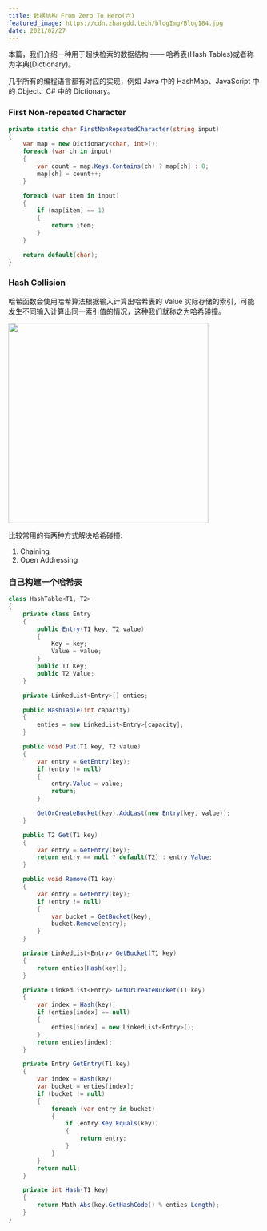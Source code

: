```yaml
---
title: 数据结构 From Zero To Hero(六)
featured_image: https://cdn.zhangdd.tech/blogImg/Blog184.jpg
date: 2021/02/27
---
```


本篇，我们介绍一种用于超快检索的数据结构 —— 哈希表(Hash Tables)或者称为字典(Dictionary)。

几乎所有的编程语言都有对应的实现，例如 Java 中的 HashMap、JavaScript 中的 Object、C# 中的 Dictionary。

### First Non-repeated Character
``` csharp
private static char FirstNonRepeatedCharacter(string input)
{
    var map = new Dictionary<char, int>();
    foreach (var ch in input)
    {
        var count = map.Keys.Contains(ch) ? map[ch] : 0;
        map[ch] = count++;
    }

    foreach (var item in input)
    {
        if (map[item] == 1)
        {
            return item;
        }
    }

    return default(char);
}
```

### Hash Collision
哈希函数会使用哈希算法根据输入计算出哈希表的 Value 实际存储的索引，可能发生不同输入计算出同一索引值的情况，这种我们就称之为哈希碰撞。

<img src="https://cdn.zhangdd.tech/contentImg/hashtable/hash_collision.png" width="400px" alt="">

比较常用的有两种方式解决哈希碰撞: 
1. Chaining
2. Open Addressing

### 自己构建一个哈希表
``` csharp
class HashTable<T1, T2>
{
    private class Entry
    {
        public Entry(T1 key, T2 value)
        {
            Key = key;
            Value = value;
        }
        public T1 Key;
        public T2 Value;
    }

    private LinkedList<Entry>[] enties;

    public HashTable(int capacity)
    {
        enties = new LinkedList<Entry>[capacity];
    }

    public void Put(T1 key, T2 value)
    {
        var entry = GetEntry(key);
        if (entry != null)
        {
            entry.Value = value;
            return;
        }

        GetOrCreateBucket(key).AddLast(new Entry(key, value));
    }

    public T2 Get(T1 key)
    {
        var entry = GetEntry(key);
        return entry == null ? default(T2) : entry.Value;
    }

    public void Remove(T1 key)
    {
        var entry = GetEntry(key);
        if (entry != null)
        {
            var bucket = GetBucket(key);
            bucket.Remove(entry);
        }
    }

    private LinkedList<Entry> GetBucket(T1 key)
    {
        return enties[Hash(key)];
    }

    private LinkedList<Entry> GetOrCreateBucket(T1 key)
    {
        var index = Hash(key);
        if (enties[index] == null)
        {
            enties[index] = new LinkedList<Entry>();
        }
        return enties[index];
    }

    private Entry GetEntry(T1 key)
    {
        var index = Hash(key);
        var bucket = enties[index];
        if (bucket != null)
        {
            foreach (var entry in bucket)
            {
                if (entry.Key.Equals(key))
                {
                    return entry;
                }
            }
        }
        return null;
    }

    private int Hash(T1 key)
    {
        return Math.Abs(key.GetHashCode() % enties.Length);
    }
}
```